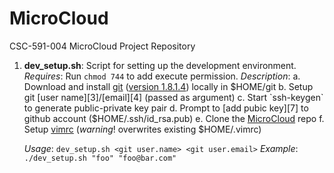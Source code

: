 MicroCloud
==========

CSC-591-004 MicroCloud Project Repository

 1. **dev_setup.sh**: Script for setting up the development environment. 
        *Requires*: Run `chmod 744` to add execute permission. 
        *Description*:
        a. Download and install [git][1] ([version 1.8.1.4][2]) locally in 
            $HOME/git
        b. Setup git [user name][3]/[email][4] (passed as argument)
        c. Start `ssh-keygen` to generate public-private key pair
        d. Prompt to [add pubic key][7] to github account ($HOME/.ssh/id_rsa.pub)
        e. Clone the [MicroCloud][5] repo
        f. Setup [vimrc][6] (*warning*! overwrites existing $HOME/.vimrc)

    *Usage*:      `dev_setup.sh <git user.name> <git user.email>`
    *Example*:    `./dev_setup.sh "foo" "foo@bar.com"`

 [1]: http://code.google.com/p/git-core/downloads/list
 [2]: http://git-core.googlecode.com/files/git-1.8.1.4.tar.gz
 [3]: https://help.github.com/articles/setting-your-username-in-git
 [4]: https://help.github.com/articles/setting-your-email-in-git
 [5]: https://github.com/mschuma/MicroCloud
 [6]: http://vim.wikia.com/wiki/Open_vimrc_file
 [7]: https://help.github.com/articles/generating-ssh-keys
